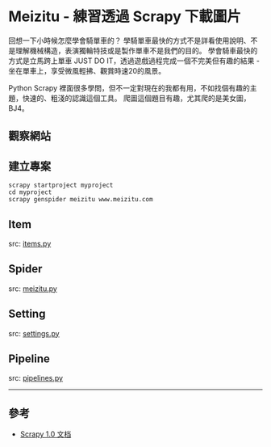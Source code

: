 # Meizitu - 練習透過 Scrapy 下載圖片

回想一下小時候怎麼學會騎單車的？
學騎單車最快的方式不是詳看使用說明、不是理解機械構造，表演獨輪特技或是製作單車不是我們的目的。
學會騎車最快的方式是立馬跨上單車 JUST DO IT，透過遊戲過程完成一個不完美但有趣的結果 - 坐在單車上，享受微風輕拂、觀賞時速20的風景。

Python Scrapy 裡面很多學問，但不一定對現在的我都有用，不如找個有趣的主題，快速的、粗淺的認識這個工具。
爬圖這個題目有趣，尤其爬的是美女圖，BJ4。

## 觀察網站

## 建立專案
```shell
scrapy startproject myproject
cd myproject
scrapy genspider meizitu www.meizitu.com
```

## Item
src: [items.py](myproject/myproject/items.py)

## Spider
src: [meizitu.py](myproject/myproject/spiders/meizitu.py)

## Setting
src: [settings.py](myproject/myproject/settings.py)

## Pipeline
src: [pipelines.py](myproject/myproject/pipelines.py)

---
## 參考
- [Scrapy 1.0 文档](http://scrapy-chs.readthedocs.io/zh_CN/1.0/index.html)
